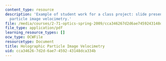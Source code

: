 ```yaml
---
content_type: resource
description: 'Example of student work for a class project: slide presentation on holographic
  particle image velocimetry.'
file: /media/courses/2-71-optics-spring-2009/cca346267d2d6ae7459243148dca334b_MIT2_71S09_sw05.pdf
file_type: application/pdf
learning_resource_types: []
ocw_type: OCWFile
resourcetype: Document
title: Holographic Particle Image Velocimetry
uid: cca34626-7d2d-6ae7-4592-43148dca334b
---
```

